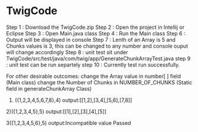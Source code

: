 # TwigCode

Step 1 : Download the TwigCode.zip
Step 2 : Open the project in Intellij or Eclipse
Step 3 : Open Main.java class
Step 4 : Run the Main class 
Step 6 : Output will be displayed in console
Step 7 : Lenth of an Array is 5 and Chunks values is 3, this can be changed to any number and console ouput will change accordingly 
Step 8 : unit test sit under TwigCode/src/test/java/com/twig/app/GenerateChunkArrayTest.java
step 9 : unit test can be run separtely 
step 10 : Currently test run successfully.

For other desirable outcomes:
change the Array value in number[ ] field (Main class)
change the Number of Chunks in NUMBER_OF_CHUNKS (Static field in generateChunkArray Class)
1) ({1,2,3,4,5,6,7,8},4)
output:[[1,2],[3,4],[5,6],[7,8]]

2)({1,2,3,4,5},5)
output:[[1],[2],[3],[4],[5]]

3({1,2,3,4,5,6},5)
output:Incompatible value Passed
